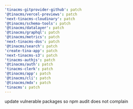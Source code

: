 ```yaml
---
'tinacms-gitprovider-github': patch
'@tinacms/vercel-previews': patch
'next-tinacms-cloudinary': patch
'@tinacms/schema-tools': patch
'@tinacms/datalayer': patch
'@tinacms/graphql': patch
'@tinacms/metrics': patch
'next-tinacms-dos': patch
'@tinacms/search': patch
'create-tina-app': patch
'next-tinacms-s3': patch
'tinacms-authjs': patch
'@tinacms/auth': patch
'tinacms-clerk': patch
'@tinacms/app': patch
'@tinacms/cli': patch
'@tinacms/mdx': patch
'tinacms': patch
---
```


update vulnerable packages so npm audit does not complain
